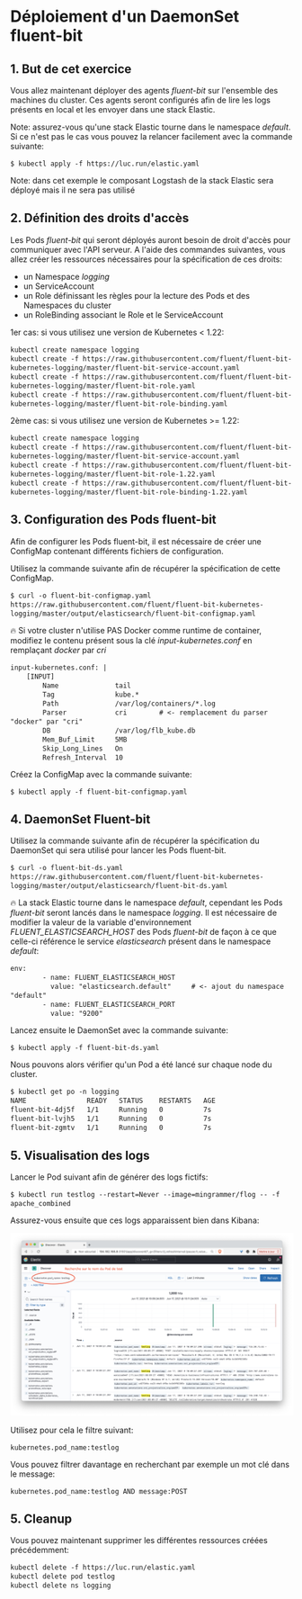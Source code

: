 # Déploiement d'un DaemonSet fluent-bit

## 1. But de cet exercice

Vous allez maintenant déployer des agents *fluent-bit* sur l'ensemble des machines du cluster. Ces agents seront configurés afin de lire les logs présents en local et les envoyer dans une stack Elastic.

Note: assurez-vous qu'une stack Elastic tourne dans le namespace *default*. Si ce n'est pas le cas vous pouvez la relancer facilement avec la commande suivante:

```
$ kubectl apply -f https://luc.run/elastic.yaml
```

Note: dans cet exemple le composant Logstash de la stack Elastic sera déployé mais il ne sera pas utilisé

## 2. Définition des droits d'accès

Les Pods *fluent-bit* qui seront déployés auront besoin de droit d'accès pour communiquer avec l'API serveur.
A l'aide des commandes suivantes, vous allez créer les ressources nécessaires pour la spécification de ces  droits: 

- un Namespace *logging*
- un ServiceAccount
- un Role définissant les règles pour la lecture des Pods et des Namespaces du cluster
- un RoleBinding associant le Role et le ServiceAccount

1er cas: si vous utilisez une version de Kubernetes < 1.22:

```
kubectl create namespace logging
kubectl create -f https://raw.githubusercontent.com/fluent/fluent-bit-kubernetes-logging/master/fluent-bit-service-account.yaml
kubectl create -f https://raw.githubusercontent.com/fluent/fluent-bit-kubernetes-logging/master/fluent-bit-role.yaml
kubectl create -f https://raw.githubusercontent.com/fluent/fluent-bit-kubernetes-logging/master/fluent-bit-role-binding.yaml
```

2ème cas: si vous utilisez une version de Kubernetes >= 1.22:

```
kubectl create namespace logging
kubectl create -f https://raw.githubusercontent.com/fluent/fluent-bit-kubernetes-logging/master/fluent-bit-service-account.yaml
kubectl create -f https://raw.githubusercontent.com/fluent/fluent-bit-kubernetes-logging/master/fluent-bit-role-1.22.yaml
kubectl create -f https://raw.githubusercontent.com/fluent/fluent-bit-kubernetes-logging/master/fluent-bit-role-binding-1.22.yaml
```

## 3. Configuration des Pods fluent-bit

Afin de configurer les Pods fluent-bit, il est nécessaire de créer une ConfigMap contenant différents fichiers de configuration.

Utilisez la commande suivante afin de récupérer la spécification de cette ConfigMap.

````
$ curl -o fluent-bit-configmap.yaml https://raw.githubusercontent.com/fluent/fluent-bit-kubernetes-logging/master/output/elasticsearch/fluent-bit-configmap.yaml
````

:fire: Si votre cluster n'utilise PAS Docker comme runtime de container, modifiez le contenu présent sous la clé *input-kubernetes.conf* en remplaçant *docker* par *cri*

````
input-kubernetes.conf: |
    [INPUT]
        Name              tail
        Tag               kube.*
        Path              /var/log/containers/*.log
        Parser            cri        # <- remplacement du parser "docker" par "cri"
        DB                /var/log/flb_kube.db
        Mem_Buf_Limit     5MB
        Skip_Long_Lines   On
        Refresh_Interval  10
````

Créez la ConfigMap avec la commande suivante:

````
$ kubectl apply -f fluent-bit-configmap.yaml
````

## 4. DaemonSet Fluent-bit

Utilisez la commande suivante afin de récupérer la spécification du DaemonSet qui sera utilisé pour lancer les Pods fluent-bit.

````
$ curl -o fluent-bit-ds.yaml https://raw.githubusercontent.com/fluent/fluent-bit-kubernetes-logging/master/output/elasticsearch/fluent-bit-ds.yaml
````

:fire: La stack Elastic tourne dans le namespace *default*, cependant les Pods *fluent-bit* seront lancés dans le namespace *logging*. Il est nécessaire de modifier la valeur de la variable d'environnement *FLUENT_ELASTICSEARCH_HOST* des Pods *fluent-bit* de façon à ce que celle-ci référence le service *elasticsearch* présent dans le namespace *default*:

````
env:
        - name: FLUENT_ELASTICSEARCH_HOST
          value: "elasticsearch.default"     # <- ajout du namespace "default" 
        - name: FLUENT_ELASTICSEARCH_PORT
          value: "9200"
````

Lancez ensuite le DaemonSet avec la commande suivante:

````
$ kubectl apply -f fluent-bit-ds.yaml
````

Nous pouvons alors vérifier qu'un Pod a été lancé sur chaque node du cluster.

```
$ kubectl get po -n logging
NAME               READY   STATUS    RESTARTS   AGE
fluent-bit-4dj5f   1/1     Running   0          7s
fluent-bit-lvjh5   1/1     Running   0          7s
fluent-bit-zgmtv   1/1     Running   0          7s
```

## 5. Visualisation des logs

Lancer le Pod suivant afin de générer des logs fictifs:

```
$ kubectl run testlog --restart=Never --image=mingrammer/flog -- -f apache_combined
```

Assurez-vous ensuite que ces logs apparaissent bien dans Kibana:

![Kibana](./images/kibana-testlog.png)

Utilisez pour cela le filtre suivant:

```
kubernetes.pod_name:testlog
```

Vous pouvez filtrer davantage en recherchant par exemple un mot clé dans le message:

```
kubernetes.pod_name:testlog AND message:POST
```

## 5. Cleanup

Vous pouvez maintenant supprimer les différentes ressources créées précédemment:

```
kubectl delete -f https://luc.run/elastic.yaml
kubectl delete pod testlog
kubectl delete ns logging
```
